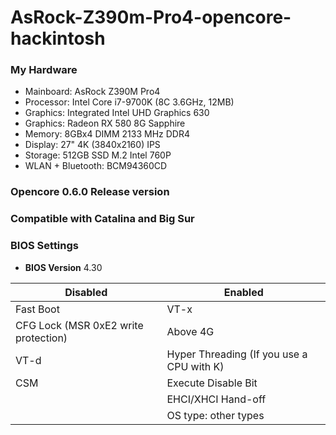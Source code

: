 # AsRock-Z390m-Pro4-opencore-hackintosh

### My Hardware

* Mainboard: AsRock Z390M Pro4
* Processor: Intel Core i7-9700K (8C 3.6GHz, 12MB)
* Graphics: Integrated Intel UHD Graphics 630
* Graphics: Radeon RX 580 8G Sapphire
* Memory: 8GBx4 DIMM 2133 MHz DDR4
* Display: 27" 4K (3840x2160) IPS
* Storage: 512GB SSD M.2 Intel 760P
* WLAN + Bluetooth: BCM94360CD

### Opencore 0.6.0 Release version

### Compatible with Catalina and Big Sur

### BIOS Settings
- **BIOS Version** 4.30

| Disabled | Enabled |
|----|----|
| Fast Boot | VT-x |
| CFG Lock (MSR 0xE2 write protection) | Above 4G |
| VT-d | Hyper Threading (If you use a CPU with K) |
| CSM | Execute Disable Bit |
| | EHCI/XHCI Hand-off |
| | OS type: other types |
